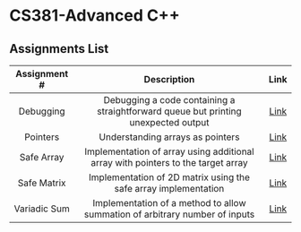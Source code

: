 # CS381-Advanced C++

## Assignments List

| Assignment # | Description | Link | 
|:------------:|:-----------:|:----:|
|Debugging|Debugging a code containing a straightforward queue but printing unexpected output|[Link](./Debug/)|
|Pointers|Understanding arrays as pointers|[Link](./Arrays/)|
|Safe Array|Implementation of array using additional array with pointers to the target array|[Link](./SafeArray/)|
|Safe Matrix|Implementation of 2D matrix using the safe array implementation|[Link](./SafeMatrix/)|
|Variadic Sum|Implementation of a method to allow summation of arbitrary number of inputs|[Link](./VariadicSum/)|